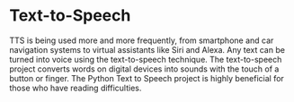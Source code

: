 # Text-to-Speech
TTS is being used more and more frequently, from smartphone and car navigation systems to virtual assistants like Siri and Alexa.
Any text can be turned into voice using the text-to-speech technique. The text-to-speech project converts words on digital devices into sounds with the touch of a button or finger. The Python Text to Speech project is highly beneficial for those who have reading difficulties.
